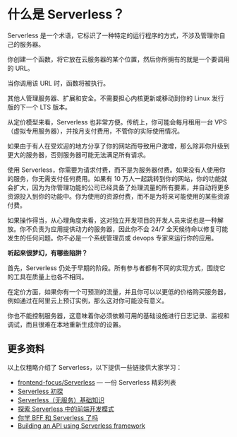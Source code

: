 # 什么是 Serverless？

Serverless 是一个术语，它标识了一种特定的运行程序的方式，不涉及管理你自己的服务器。

你创建一个函数，将它放在云服务器的某个位置，然后你所拥有的就是一个要调用的 URL。

当你调用该 URL 时，函数将被执行。

其他人管理服务器、扩展和安全。不需要担心内核更新或移动到你的 Linux 发行版的下一个 LTS 版本。

从定价模型来看，Serverless 也非常方便。传统上，你可能会每月租用一台 VPS（虚拟专用服务器），并按月支付费用，不管你的实际使用情况。

如果由于有人在受欢迎的地方分享了你的网站而导致用户激增，那么除非你升级到更大的服务器，否则服务器可能无法满足所有请求。

使用 Serverless，你需要为请求付费，而不是为服务器付费。如果没有人使用你的服务，你无需支付任何费用。如果有 10 万人一起跳转到你的网站，你的功能就会扩大，因为为你管理功能的公司已经具备了处理流量的所有要素，并自动将更多资源投入到你的功能中。你为使用的资源付费，而不是为将来可能使用的某些资源付费。

如果操作得当，从心理角度来看，这对独立开发项目的开发人员来说也是一种解放。你不负责为应用提供动力的服务器，因此你不会 24/7 全天候待命以修复可能发生的任何问题。你不必是一个系统管理员或 devops 专家来运行你的应用。

**听起来很梦幻，有哪些陷阱？**

首先，Serverless 仍处于早期的阶段。所有参与者都有不同的实现方式，围绕它的工具在质量上也各不相同。

在定价方面，如果你有一个可预测的流量，并且你可以以更低的价格购买服务器，例如通过在阿里云上预订实例，那么这对你可能没有意义。

你也不能控制服务器，这意味着你必须依赖可用的基础设施进行日志记录、监视和调试，而且很难在本地重新生成你的设置。

## 更多资料

以上仅粗略介绍了 Serverless，以下提供一些链接供大家学习：

- [frontend-focus/Serverless](https://github.com/lio-zero/frontend-focus#serverless) — 一份 Serverless 精彩列表
- [Serverless 初探](https://cloud.tencent.com/developer/article/1005537)
- [Serverless（无服务）基础知识](https://juejin.cn/post/6844903904224903181)
- [探索 Serverless 中的前端开发模式](https://juejin.cn/post/6844903844745330695)
- [你学 BFF 和 Serverless 了吗](https://juejin.cn/post/6844904185427673095)
- [Building an API using Serverless framework](https://awstip.com/building-an-api-using-serverless-framework-cbc1e8912806)
